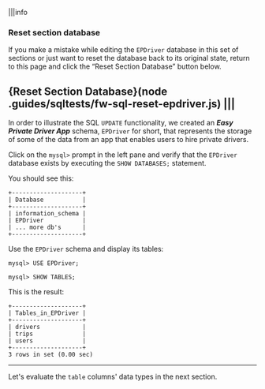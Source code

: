 |||info
### Reset section database
If you make a mistake while editing the `EPDriver` database in this set of sections or just want to reset the database back to its original state, return to this page and click the “Reset Section Database” button below.

{Reset Section Database}(node .guides/sqltests/fw-sql-reset-epdriver.js)
|||
---

In order to illustrate the SQL `UPDATE` functionality, we created an __*Easy Private Driver App*__ schema, `EPDriver` for short, that represents the storage of some of the data from an app that enables users to hire private drivers.

Click on the `mysql>` prompt in the left pane and verify that the `EPDriver` database exists by executing the `SHOW DATABASES;` statement.

You should see this: 

```
+--------------------+
| Database           |
+--------------------+
| information_schema |
| EPDriver           |
| ... more db's      |
+--------------------+
```

Use the `EPDriver` schema and display its tables:

```
mysql> USE EPDriver;
```

```
mysql> SHOW TABLES;
```

This is the result:

```
+--------------------+ 
| Tables_in_EPDriver | 
+--------------------+ 
| drivers            |
| trips              |
| users              |
+--------------------+
3 rows in set (0.00 sec)
```

--- 
Let's evaluate the `table` columns' data types in the next section.